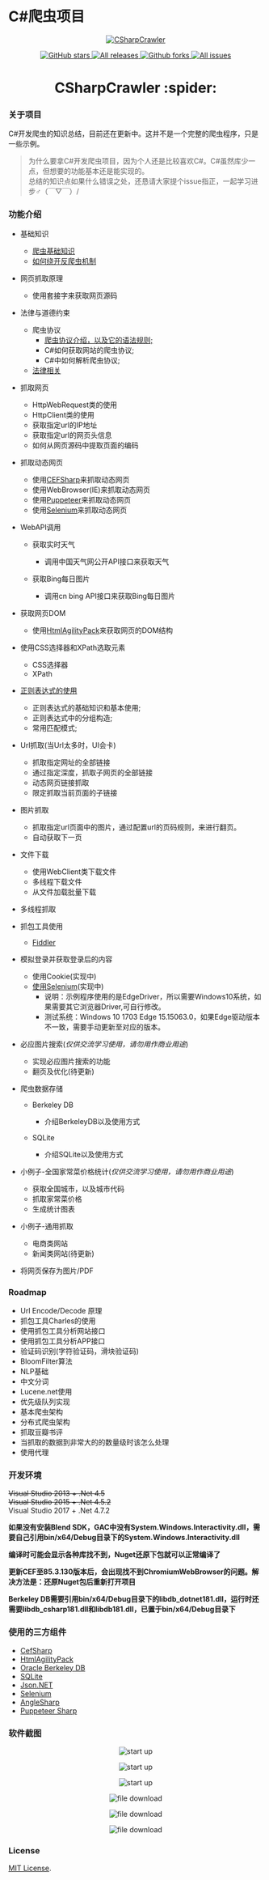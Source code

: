# C\#爬虫项目

<p align="center">
<a href="https://github.com/zhaotianff/CSharpCrawler" target="_blank">
<img align="center" alt="CSharpCrawler" src="CSharpCrawler/crawler.png" />
</a>
</p>
<p align="center">
<a href="https://github.com/zhaotianff/CSharpCrawler/stargazers" target="_blank">
 <img alt="GitHub stars" src="https://img.shields.io/github/stars/zhaotianff/CSharpCrawler.svg" />
</a>
<a href="https://github.com/zhaotianff/CSharpCrawler/releases" target="_blank">
 <img alt="All releases" src="https://img.shields.io/github/downloads/zhaotianff/CSharpCrawler/total.svg" />
</a>
<a href="https://github.com/zhaotianff/CSharpCrawler/network/members" target="_blank">
 <img alt="Github forks" src="https://img.shields.io/github/forks/zhaotianff/CSharpCrawler.svg" />
</a>
<a href="https://github.com/zhaotianff/CSharpCrawler/issues" target="_blank">
 <img alt="All issues" src="https://img.shields.io/github/issues/zhaotianff/CSharpCrawler.svg" />
</a>
</p>
<h1 align="center">CSharpCrawler :spider: </h1>

### 关于项目
C#开发爬虫的知识总结，目前还在更新中。这并不是一个完整的爬虫程序，只是一些示例。  
> 为什么要拿C#开发爬虫项目，因为个人还是比较喜欢C#。C#虽然库少一点，但想要的功能基本还是能实现的。  
> 总结的知识点如果什么错误之处，还恳请大家提个issue指正，一起学习进步♂（￣▽￣）/  

### 功能介绍

* 基础知识
  * [爬虫基础知识](CSharpCrawler/PrerequisiteKnowledge.md)
  * [如何绕开反爬虫机制](CSharpCrawler/AvoidAnti-CrawlingMechanisms.md)
  
* 网页抓取原理
  * 使用套接字来获取网页源码

* 法律与道德约束 
  * 爬虫协议
    * [爬虫协议介绍，以及它的语法规则;](https://github.com/zhaotianff/CSharpCrawler/blob/master/CSharpCrawler/RobotsExclusionProtocol.md)
    * C#如何获取网站的爬虫协议;
    * C#中如何解析爬虫协议;
  * [法律相关](CSharpCrawler/CrawlerLaw.md)
  
* 抓取网页
  * HttpWebRequest类的使用
  * HttpClient类的使用
  * 获取指定url的IP地址
  * 获取指定url的网页头信息
  * 如何从网页源码中提取页面的编码
   
* 抓取动态网页
  * 使用[CEFSharp](https://github.com/cefsharp/CefSharp)来抓取动态网页
  * 使用WebBrowser(IE)来抓取动态网页
  * 使用[Puppeteer](https://github.com/hardkoded/puppeteer-sharp)来抓取动态网页
  * 使用[Selenium](https://github.com/SeleniumHQ/selenium)来抓取动态网页

* WebAPI调用
  * 获取实时天气
    * 调用中国天气网公开API接口来获取天气
      
  * 获取Bing每日图片
    * 调用cn bing API接口来获取Bing每日图片

* 获取网页DOM
  * 使用[HtmlAgilityPack](https://github.com/zzzprojects/html-agility-pack)来获取网页的DOM结构
  
* 使用CSS选择器和XPath选取元素
  * CSS选择器
  * XPath
  
* [正则表达式的使用](https://github.com/zhaotianff/CSharpCrawler/blob/master/CSharpCrawler/%E6%AD%A3%E5%88%99%E8%A1%A8%E8%BE%BE%E5%BC%8F.md)
  * 正则表达式的基础知识和基本使用;
  * 正则表达式中的分组构造;
  * 常用匹配模式;

* Url抓取(当Url太多时，UI会卡)
  * 抓取指定网址的全部链接
  * 通过指定深度，抓取子网页的全部链接
  * 动态网页链接抓取
  * 限定抓取当前页面的子链接
    
* 图片抓取
  * 抓取指定url页面中的图片，通过配置url的页码规则，来进行翻页。
  * 自动获取下一页

* 文件下载
  * 使用WebClient类下载文件
  * 多线程下载文件
  * 从文件加载批量下载
  
* 多线程抓取
  
* 抓包工具使用
  * [Fiddler](https://github.com/zhaotianff/CSharpCrawler/blob/master/CSharpCrawler/AnalysisPacket_Fiddler.md)
	
* 模拟登录并获取登录后的内容
  * 使用Cookie(实现中)
  * [使用Selenium](https://github.com/zhaotianff/CSharpCrawler/blob/master/CSharpCrawler/Selenium.md)(实现中)
	* 说明：示例程序使用的是EdgeDriver，所以需要Windows10系统，如果需要其它浏览器Driver,可自行修改。
    * 测试系统：Windows 10 1703 Edge 15.15063.0，如果Edge驱动版本不一致，需要手动更新至对应的版本。 	

* 必应图片搜索(*仅供交流学习使用，请勿用作商业用途*)
  * 实现必应图片搜索的功能
  * 翻页及优化(待更新)

* 爬虫数据存储
  * Berkeley DB
    * 介绍BerkeleyDB以及使用方式
    
  * SQLite
    * 介绍SQLite以及使用方式
	 
* 小例子-全国家常菜价格统计(*仅供交流学习使用，请勿用作商业用途*)
  * 获取全国城市，以及城市代码
  * 抓取家常菜价格
  * 生成统计图表	  
	  	
* 小例子-通用抓取
  * 电商类网站
  * 新闻类网站(待更新)
  
* 将网页保存为图片/PDF
	
### Roadmap
* Url Encode/Decode 原理
* 抓包工具Charles的使用
* 使用抓包工具分析网站接口
* 使用抓包工具分析APP接口
* 验证码识别(字符验证码，滑块验证码)
* BloomFilter算法
* NLP基础
* 中文分词
* Lucene.net使用
* 优先级队列实现
* 基本爬虫架构
* 分布式爬虫架构
* 抓取豆瓣书评
* 当抓取的数据到非常大的的数量级时该怎么处理
* 使用代理
	
    
### 开发环境
~~Visual Studio 2013 + .Net 4.5<br/>~~
~~Visual Studio 2015 + .Net 4.5.2<br/>~~
Visual Studio 2017 + .Net 4.7.2

**如果没有安装Blend SDK，GAC中没有System.Windows.Interactivity.dll，需要自己引用bin/x64/Debug目录下的System.Windows.Interactivity.dll**

**编译时可能会显示各种库找不到，Nuget还原下包就可以正常编译了**

**更新CEF至85.3.130版本后，会出现找不到ChromiumWebBrowser的问题。解决方法是：还原Nuget包后重新打开项目**

**Berkeley DB需要引用bin/x64/Debug目录下的libdb_dotnet181.dll，运行时还需要libdb_csharp181.dll和libdb181.dll，已置于bin/x64/Debug目录下**

### 使用的三方组件
* [CefSharp](https://github.com/cefsharp/CefSharp)
* [HtmlAgilityPack](https://github.com/zzzprojects/html-agility-pack)
* [Oracle Berkeley DB](https://www.oracle.com/database/technologies/related/berkeleydb.html)
* [SQLite](https://www.sqlite.org/index.html)
* [Json.NET](https://github.com/JamesNK/Newtonsoft.Json)
* [Selenium](https://github.com/SeleniumHQ/selenium)
* [AngleSharp](https://github.com/AngleSharp/AngleSharp)
* [Puppeteer Sharp](https://github.com/hardkoded/puppeteer-sharp)

### 软件截图
<p align="center">
 <img align="center" alt="start up" src="https://github.com/zhaotianff/CSharpCrawler/blob/master/CSharpCrawler/ScreenShots/1.png" />
</p>


<p align="center">
 <img align="center" alt="start up" src="https://github.com/zhaotianff/CSharpCrawler/blob/master/CSharpCrawler/ScreenShots/2.png" />
</p>


<p align="center">
 <img align="center" alt="start up" src="https://github.com/zhaotianff/CSharpCrawler/blob/master/CSharpCrawler/ScreenShots/3.png" />
</p>


<p align="center">
 <img align="center" alt="file download" src="https://github.com/zhaotianff/CSharpCrawler/blob/master/CSharpCrawler/ScreenShots/4.png" />
</p>


<p align="center">
 <img align="center" alt="file download" src="https://github.com/zhaotianff/CSharpCrawler/blob/master/CSharpCrawler/ScreenShots/5.png" />
</p>


<p align="center">
 <img align="center" alt="file download" src="https://github.com/zhaotianff/CSharpCrawler/blob/master/CSharpCrawler/ScreenShots/6.png" />
</p>

### License

[MIT License](LICENSE).
